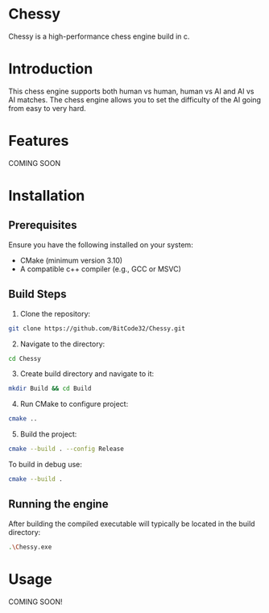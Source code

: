 # Chessy
Chessy is a high-performance chess engine build in c.

# Introduction
This chess engine supports both human vs human, human vs AI and AI vs AI matches. The chess engine allows you to set the difficulty of the AI going from easy to very hard.

# Features
COMING SOON

# Installation
## Prerequisites
Ensure you have the following installed on your system:
* CMake (minimum version 3.10)
* A compatible c++ compiler (e.g., GCC or MSVC)

## Build Steps
1. Clone the repository:
```bash
git clone https://github.com/BitCode32/Chessy.git
```

2. Navigate to the directory:
```bash
cd Chessy
```

3. Create build directory and navigate to it:
```bash
mkdir Build && cd Build
```

4. Run CMake to configure project:
```bash
cmake ..
```

5. Build the project:
```bash
cmake --build . --config Release
```
To build in debug use:
```bash
cmake --build . 
```

## Running the engine
After building the compiled executable will typically be located in the build directory:
```bash
.\Chessy.exe
``` 

# Usage
COMING SOON!